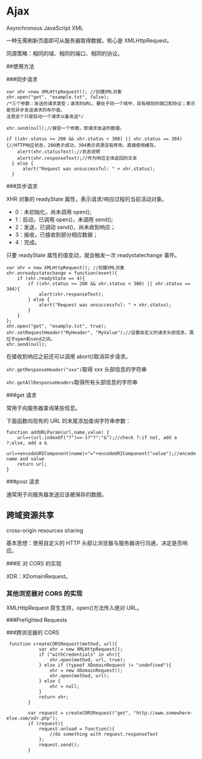 # Ajax

Asynchronous JavaScript XML

一种无需刷新页面即可从服务器取得数据，核心是 XMLHttpRequest。

同源策略：相同的域、相同的端口、相同的协议。

##使用方法

###同步请求

```
var xhr =new XMLHttpRequest(); //创建XML对象
xhr.open("get", "example.txt", false);
/*三个参数：发送的请求类型；请求的URL，要处于同一个域中，具有相同的端口和协议；表示是否异步发送请求的布尔值。
注意这个只是启动一个请求以备发送*/

xhr.send(null);//接受一个参数，即请求发送的数据。

if ((xhr.status >= 200 && xhr.status < 300) || xhr.status == 304){//HTTP响应状态，200表示成功，304表示资源没有修改，直接使用缓存。
    alert(xhr.statusText);//状态说明
    alert(xhr.responseText);//作为响应主体返回的文本
  } else {
      alert("Request was unsuccessful: " + xhr.status);
  }
```

###异步请求

XHR 对象的 readyState 属性，表示请求/响应过程的当前活动对象。

- 0：未初始化，尚未调用 open();
- 1：启动，已调用 open()，未调用 send();
- 2：发送，已调动 send()，尚未收到响应；
- 3：接收，已接收到部分相应数据；
- 4：完成。

只要 readyState 属性的值变动，就会触发一次 readystatechange 事件。

```
var xhr = new XMLHttpRequest(); //创建XML对象
xhr.onreadystatechange = function(event){
    if (xhr.readyState == 4){
        if ((xhr.status >= 200 && xhr.status < 300) || xhr.status == 304){
            alert(xhr.responseText);
        } else {
            alert("Request was unsuccessful: " + xhr.status);
        }
    }
};
xhr.open("get", "example.txt", true);
xhr.setRequestHeader("MyHeader", "MyValue");//设置自定义的请求头部信息，需位于open和send之间。
xhr.send(null);
```

在接收到响应之前还可以调用 abort()取消异步请求。

`xhr.getResponseHeader("xxx")`取得 xxx 头部信息的字符串

`xhr.getAllResponseHeaders`取得所有头部信息的字符串

###get 请求

常用于向服务器查询某些信息。

下面函数向现有的 URL 的末尾添加查询字符串参数：

```
function addURLParam(url,name,value) {
    url=+(url.indexOf("?")==-1?"?":"&");//check ?:if not, add a ?;else, add a &
    url=+encodeURIComponent(name)+"="+encodeURIComponent("value");//encode name and value
    return url;
}
```

###post 请求

通常用于向服务器发送应该被保存的数据。

## 跨域资源共享

cross-origin resources sharing

基本思想：使用自定义的 HTTP 头部让浏览器与服务器进行沟通，决定是否响应。

###IE 对 CORS 的实现

XDR：XDomainRequest。

### 其他浏览器对 CORS 的实现

XMLHttpRequest 原生支持，open()方法传入绝对 URL。

###Prefighted Requests

###跨浏览器的 CORS

```
 function createCORSRequest(method, url){
            var xhr = new XMLHttpRequest();
            if ("withCredentials" in xhr){
                xhr.open(method, url, true);
            } else if (typeof XDomainRequest != "undefined"){
                xhr = new XDomainRequest();
                xhr.open(method, url);
            } else {
                xhr = null;
            }
            return xhr;
        }

        var request = createCORSRequest("get", "http://www.somewhere-else.com/xdr.php");
        if (request){
            request.onload = function(){
                //do something with request.responseText
            };
            request.send();
        }
```
